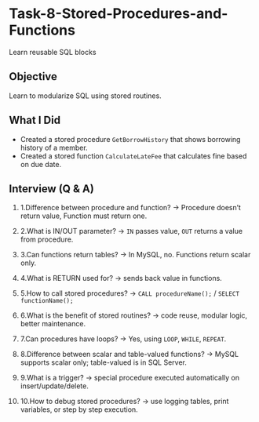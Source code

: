 # Task-8-Stored-Procedures-and-Functions
Learn reusable SQL blocks

## Objective
Learn to modularize SQL using stored routines.

## What I Did
- Created a stored procedure `GetBorrowHistory` that shows borrowing history of a member.
- Created a stored function `CalculateLateFee` that calculates fine based on due date.


## Interview (Q & A)
1. 1.Difference between procedure and function?
→ Procedure doesn’t return value, Function must return one.  

2. 2.What is IN/OUT parameter?
→ `IN` passes value, `OUT` returns a value from procedure.  

3. 3.Can functions return tables?
→ In MySQL, no. Functions return scalar only.  

4. 4.What is RETURN used for?
→ sends back value in functions.  

5. 5.How to call stored procedures?
→ `CALL procedureName();` / `SELECT functionName();`  

6. 6.What is the benefit of stored routines?
→ code reuse, modular logic, better maintenance.  

7. 7.Can procedures have loops?
→ Yes, using `LOOP`, `WHILE`, `REPEAT`.  

8. 8.Difference between scalar and table-valued functions?
→ MySQL supports scalar only; table-valued is in SQL Server.  

9. 9.What is a trigger?
→ special procedure executed automatically on insert/update/delete.  

10. 10.How to debug stored procedures?
→ use logging tables, print variables, or step by step execution.  


